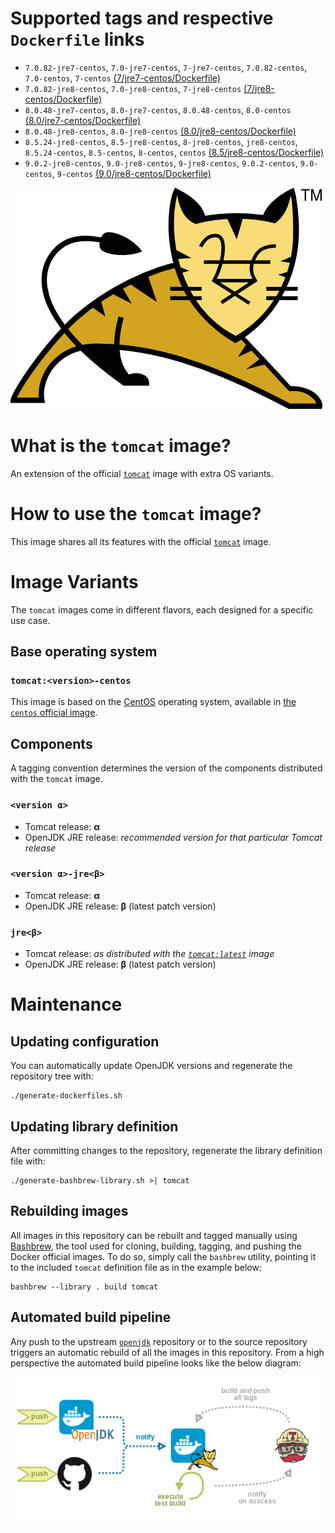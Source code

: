 # Supported tags and respective `Dockerfile` links

* `7.0.82-jre7-centos`, `7.0-jre7-centos`, `7-jre7-centos`, `7.0.82-centos`, `7.0-centos`, `7-centos` [(7/jre7-centos/Dockerfile)](https://github.com/antoineco/tomcat/blob/54e75a75772b31ab3c36a546e3f2a25b867a4d52/7/jre7-centos/Dockerfile)
* `7.0.82-jre8-centos`, `7.0-jre8-centos`, `7-jre8-centos` [(7/jre8-centos/Dockerfile)](https://github.com/antoineco/tomcat/blob/54e75a75772b31ab3c36a546e3f2a25b867a4d52/7/jre8-centos/Dockerfile)
* `8.0.48-jre7-centos`, `8.0-jre7-centos`, `8.0.48-centos`, `8.0-centos` [(8.0/jre7-centos/Dockerfile)](https://github.com/antoineco/tomcat/blob/73c765b9017a7bfb89042c7ffc169ab93b92f3dc/8.0/jre7-centos/Dockerfile)
* `8.0.48-jre8-centos`, `8.0-jre8-centos` [(8.0/jre8-centos/Dockerfile)](https://github.com/antoineco/tomcat/blob/73c765b9017a7bfb89042c7ffc169ab93b92f3dc/8.0/jre8-centos/Dockerfile)
* `8.5.24-jre8-centos`, `8.5-jre8-centos`, `8-jre8-centos`, `jre8-centos`, `8.5.24-centos`, `8.5-centos`, `8-centos`, `centos` [(8.5/jre8-centos/Dockerfile)](https://github.com/antoineco/tomcat/blob/73c765b9017a7bfb89042c7ffc169ab93b92f3dc/8.5/jre8-centos/Dockerfile)
* `9.0.2-jre8-centos`, `9.0-jre8-centos`, `9-jre8-centos`, `9.0.2-centos`, `9.0-centos`, `9-centos` [(9.0/jre8-centos/Dockerfile)](https://github.com/antoineco/tomcat/blob/73c765b9017a7bfb89042c7ffc169ab93b92f3dc/9.0/jre8-centos/Dockerfile)

![logo](https://raw.githubusercontent.com/antoineco/tomcat/master/logo.png)

# What is the `tomcat` image?

An extension of the official [`tomcat`][docker-tomcat] image with extra OS variants.

# How to use the `tomcat` image?

This image shares all its features with the official [`tomcat`][docker-tomcat] image.

# Image Variants

The `tomcat` images come in different flavors, each designed for a specific use case.

## Base operating system

### `tomcat:<version>-centos`

This image is based on the [CentOS](https://www.centos.org/) operating system, available in [the `centos` official image][docker-centos].

## Components

A tagging convention determines the version of the components distributed with the `tomcat` image.

### `<version α>`

* Tomcat release: **α**
* OpenJDK JRE release: *recommended version for that particular Tomcat release*

### `<version α>-jre<β>`

* Tomcat release: **α**
* OpenJDK JRE release: **β** (latest patch version)

### `jre<β>`

* Tomcat release: *as distributed with the [`tomcat:latest`][docker-tomcat] image*
* OpenJDK JRE release: **β** (latest patch version)

# Maintenance

## Updating configuration

You can automatically update OpenJDK versions and regenerate the repository tree with:

```
./generate-dockerfiles.sh
```

## Updating library definition

After committing changes to the repository, regenerate the library definition file with:

```
./generate-bashbrew-library.sh >| tomcat
```

## Rebuilding images

All images in this repository can be rebuilt and tagged manually using [Bashbrew][bashbrew], the tool used for cloning, building, tagging, and pushing the Docker official images. To do so, simply call the `bashbrew` utility, pointing it to the included `tomcat` definition file as in the example below:

```
bashbrew --library . build tomcat
```

## Automated build pipeline

Any push to the upstream [`openjdk`][docker-openjdk] repository or to the source repository triggers an automatic rebuild of all the images in this repository. From a high perspective the automated build pipeline looks like the below diagram:

![Automated build pipeline][pipeline]


[banner]: https://raw.githubusercontent.com/antoineco/tomcat/master/logo.png
[docker-tomcat]: https://hub.docker.com/_/tomcat/
[docker-centos]: https://hub.docker.com/_/centos/
[docker-openjdk]: https://hub.docker.com/r/antoineco/openjdk/
[bashbrew]: https://github.com/docker-library/official-images/blob/master/bashbrew/README.md
[pipeline]: https://raw.githubusercontent.com/antoineco/tomcat/master/build_pipeline.png
